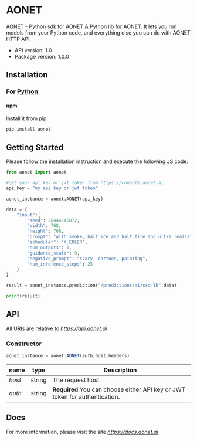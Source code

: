 # AONET

AONET - Python sdk for AONET
A Python lib for AONET. It lets you run models from your Python code, and everything else you can do with AONET HTTP API.

- API version: 1.0
- Package version: 1.0.0

## Installation

### For [Python](https://www.python.org/)

#### npm

Install it from pip:

```shell
pip install aonet
```

## Getting Started

Please follow the [installation](#installation) instruction and execute the following JS code:

```python
from aonet import aonet

#get your api key or jwt token from https://console.aonet.ai
api_key = "my api key or jwt token"

aonet_instance = aonet.AONET(api_key)

data = {
    "input":{
        "seed": 36446545872,
        "width": 768,
        "height": 768,
        "prompt": "with smoke, half ice and half fire and ultra realistic in detail.wolf, typography, dark fantasy, wildlife photography, vibrant, cinematic and on a black background",
        "scheduler": "K_EULER",
        "num_outputs": 1,
        "guidance_scale": 9,
        "negative_prompt": "scary, cartoon, painting",
        "num_inference_steps": 25
    }
}

result = aonet_instance.prediction("/predictions/ai/ssd-1b",data)

print(result)

```

## API

All URIs are relative to *https://api.aonet.ai*

### Constructor

```javascript
aonet_instance = aonet.AONET(auth,host,headers)
```

name | type | Description
------------ | ------------- | -------------
*host* | string | The request host
*auth* | string | **Required**.You can choose either API key or JWT token for authentication.


## Docs

For more information, please visit the site *https://docs.aonet.ai*